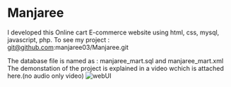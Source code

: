 # Manjaree
I developed this Online cart E-commerce website using html, css, mysql, javascript, php.
To see my project : git@github.com:manjaree03/Manjaree.git

The database file is named as : manjaree_mart.sql   and   manjaree_mart.xml
The demonstation of the project is explained in a video wchich is attached here.(no audio only video)
![webUI](https://user-images.githubusercontent.com/85965516/188008664-5b5ca198-70fd-4ba0-8cb0-85be69fda6d7.jpg)
